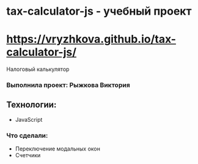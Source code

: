 # tax-calculator-js - учебный проект

# https://vryzhkova.github.io/tax-calculator-js/

Налоговый калькулятор

### Выполнила проект: Рыжкова Виктория

## Технологии:

- JavaScript

### Что сделали:

- Переключение модальных окон
- Счетчики

